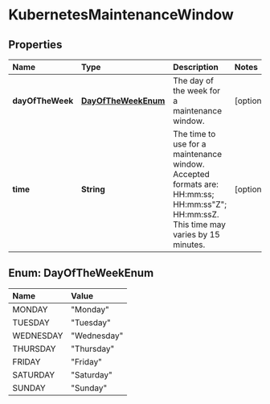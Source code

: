 # KubernetesMaintenanceWindow

## Properties

| Name | Type | Description | Notes |
| :--- | :--- | :--- | :--- |
| **dayOfTheWeek** | [**DayOfTheWeekEnum**](kubernetesmaintenancewindow.md#DayOfTheWeekEnum) | The day of the week for a maintenance window. | \[optional\] |
| **time** | **String** | The time to use for a maintenance window. Accepted formats are: HH:mm:ss; HH:mm:ss\"Z\"; HH:mm:ssZ. This time may varies by 15 minutes. | \[optional\] |

## Enum: DayOfTheWeekEnum

| Name | Value |
| :--- | :--- |
| MONDAY | "Monday" |
| TUESDAY | "Tuesday" |
| WEDNESDAY | "Wednesday" |
| THURSDAY | "Thursday" |
| FRIDAY | "Friday" |
| SATURDAY | "Saturday" |
| SUNDAY | "Sunday" |

